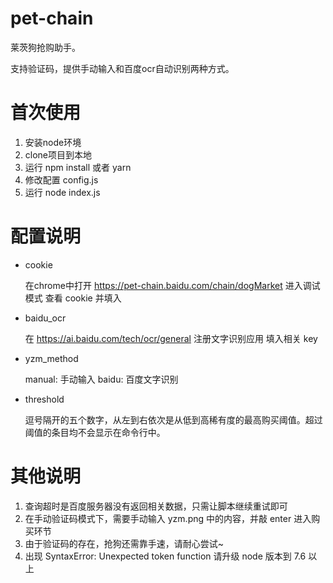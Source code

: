 # pet-chain

莱茨狗抢购助手。

支持验证码，提供手动输入和百度ocr自动识别两种方式。

# 首次使用

1. 安装node环境
2. clone项目到本地
3. 运行 npm install 或者 yarn
4. 修改配置 config.js
5. 运行 node index.js

# 配置说明

- cookie

    在chrome中打开 https://pet-chain.baidu.com/chain/dogMarket 进入调试模式 查看 cookie 并填入

- baidu_ocr

    在 https://ai.baidu.com/tech/ocr/general 注册文字识别应用 填入相关 key

- yzm_method

    manual: 手动输入
    baidu: 百度文字识别

- threshold

    逗号隔开的五个数字，从左到右依次是从低到高稀有度的最高购买阈值。超过阈值的条目均不会显示在命令行中。

# 其他说明

1. 查询超时是百度服务器没有返回相关数据，只需让脚本继续重试即可
2. 在手动验证码模式下，需要手动输入 yzm.png 中的内容，并敲 enter 进入购买环节
3. 由于验证码的存在，抢狗还需靠手速，请耐心尝试~
4. 出现 SyntaxError: Unexpected token function 请升级 node 版本到 7.6 以上
